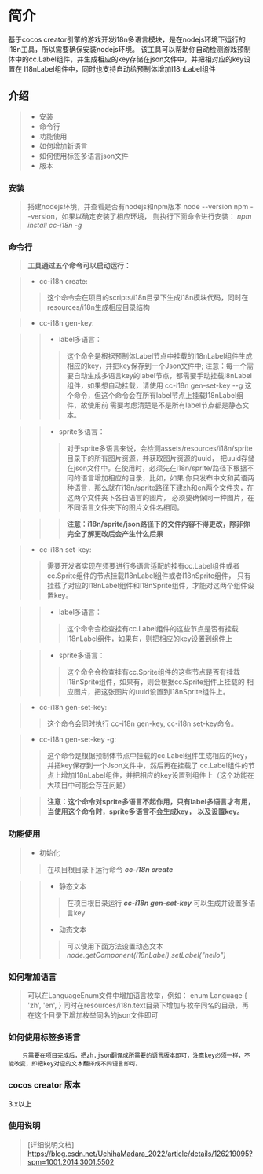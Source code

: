 # 简介
基于cocos creator引擎的游戏开发i18n多语言模块，是在nodejs环境下运行的i18n工具，所以需要确保安装nodejs环境。
该工具可以帮助你自动检测游戏预制体中的cc.Label组件，并生成相应的key存储在json文件中，并把相对应的key设置在
I18nLabel组件中，同时也支持自动给预制体增加I18nLabel组件

## 介绍
> + 安装
> + 命令行
> + 功能使用
> + 如何增加新语言
> + 如何使用标签多语言json文件
> + 版本

### 安装
> 搭建nodejs环境，并查看是否有nodejs和npm版本 node --version npm --version，如果以确定安装了相应环境，
> 则执行下面命令进行安装：
> *npm install  cc-i18n -g*
    
### 命令行
 > **工具通过五个命令可以启动运行：**

> + cc-i18n create:
> > 这个命令会在项目的scripts/i18n目录下生成i18n模块代码，同时在resources/i18n生成相应目录结构

> + cc-i18n gen-key:

> > + label多语言：
> > > 这个命令是根据预制体Label节点中挂载的I18nLabel组件生成相应的key，并把key保存到一个Json文件中;
> > > 注意：每一个需要自动生成多语言key的label节点，都需要手动挂载I8nLabel组件，如果想自动挂载，请使用
> > > cc-i18n gen-set-key --g 这个命令，但这个命令会在所有label节点上挂载I18nLabel组件，故使用前
> > > 需要考虑清楚是不是所有label节点都是静态文本。

> > + sprite多语言：
> > > 对于sprite多语言来说，会检测assets/resources/i18n/sprite目录下的所有图片资源，并获取图片资源的uuid，
> > > 把uuid存储在json文件中。在使用时，必须先在i18n/sprite/路径下根据不同的语言增加相应的目录，比如，如果
> > > 你只发布中文和英语两种语言，那么就在i18n/sprite路径下建zh和en两个文件夹，在这两个文件夹下各自语言的图片，
> > > 必须要确保同一种图片，在不同语言文件夹下的图片文件名相同。

> > > **注意：i18n/sprite/json路径下的文件内容不得更改，除非你完全了解更改后会产生什么后果**
        

> + cc-i18n set-key:
> > 需要开发者实现在须要进行多语言适配的挂有cc.Label组件或者cc.Sprite组件的节点挂载I18nLabel组件或者I18nSprite组件，
> > 只有挂载了对应的I18nLabel组件和I18nSprite组件，才能对这两个组件设置key。

> > + label多语言：
> > > 这个命令会检查挂有cc.Label组件的这些节点是否有挂载I18nLabel组件，如果有，则把相应的key设置到组件上

> > + sprite多语言：
> > > 这个命令会检查挂有cc.Sprite组件的这些节点是否有挂载I18nSprite组件，如果有，则会根据cc.Sprite组件上挂载的
> > > 相应图片，把这张图片的uuid设置到I18nSprite组件上。

> + cc-i18n gen-set-key:
> > 这个命令会同时执行 cc-i18n gen-key, cc-i18n set-key命令。

> + cc-i18n gen-set-key -g:
> > 这个命令是根据预制体节点中挂载的cc.Label组件生成相应的key，并把key保存到一个Json文件中，然后再在挂载了
> > cc.Label组件的节点上增加I18nLabel组件，并把相应的key设置到组件上（这个功能在大项目中可能会存在问题）

> > **注意：这个命令对sprite多语言不起作用，只有label多语言才有用，当使用这个命令时，sprite多语言不会生成key，**
> > **以及设置key。**
    
### 功能使用

> + 初始化
> > 在项目根目录下运行命令 ***cc-i18n create***

> > + 静态文本
> > > 在项目根目录运行 ***cc-i18n gen-set-key*** 可以生成并设置多语言key
> > + 动态文本
> > > 可以使用下面方法设置动态文本
        *node.getComponent(I18nLabel).setLabel("hello")*
        
        
### 如何增加语言
> 可以在LanguageEnum文件中增加语言枚举，例如：
        enum Language {
            'zh',
            'en',
        }
> 同时在resources/i18n.text目录下增加与枚举同名的目录，再在这个目录下增加枚举同名的json文件即可
    
### 如何使用标签多语言
        只需要在项目完成后，把zh.json翻译成所需要的语言版本即可，注意key必须一样，不能改变，即把key对应的文本翻译成不同语言即可。

    
### cocos creator 版本
  3.x以上

### 使用说明
> [详细说明文档] https://blog.csdn.net/UchihaMadara_2022/article/details/126219095?spm=1001.2014.3001.5502
